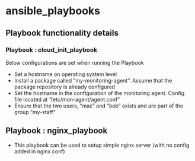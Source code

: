 # ansible_playbooks

## Playbook functionality details
### Playbook : cloud_init_playbook
Below configurations are set when running the Playbook 
- Set a hostname on operating system level 
- Install a package called “my-monitoring-agent”. Assume that the package repository is already configured 
- Set the hostname in the configuration of the monitoring agent. Config file located at “/etc/mon-agent/agent.conf” 
- Ensure that the two users, “mac” and “bob” exists and are part of the group “my-staff” 

## Playbook : nginx_playbook
- This playbook can be used to setup simple nginx server (with no config added in nginx.conf)
